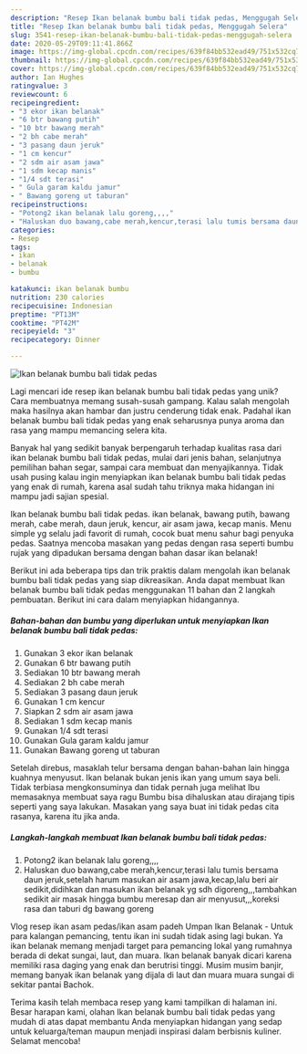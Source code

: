 ```yaml
---
description: "Resep Ikan belanak bumbu bali tidak pedas, Menggugah Selera"
title: "Resep Ikan belanak bumbu bali tidak pedas, Menggugah Selera"
slug: 3541-resep-ikan-belanak-bumbu-bali-tidak-pedas-menggugah-selera
date: 2020-05-29T09:11:41.866Z
image: https://img-global.cpcdn.com/recipes/639f84bb532ead49/751x532cq70/ikan-belanak-bumbu-bali-tidak-pedas-foto-resep-utama.jpg
thumbnail: https://img-global.cpcdn.com/recipes/639f84bb532ead49/751x532cq70/ikan-belanak-bumbu-bali-tidak-pedas-foto-resep-utama.jpg
cover: https://img-global.cpcdn.com/recipes/639f84bb532ead49/751x532cq70/ikan-belanak-bumbu-bali-tidak-pedas-foto-resep-utama.jpg
author: Ian Hughes
ratingvalue: 3
reviewcount: 6
recipeingredient:
- "3 ekor ikan belanak"
- "6 btr bawang putih"
- "10 btr bawang merah"
- "2 bh cabe merah"
- "3 pasang daun jeruk"
- "1 cm kencur"
- "2 sdm air asam jawa"
- "1 sdm kecap manis"
- "1/4 sdt terasi"
- " Gula garam kaldu jamur"
- " Bawang goreng ut taburan"
recipeinstructions:
- "Potong2 ikan belanak lalu goreng,,,,"
- "Haluskan duo bawang,cabe merah,kencur,terasi lalu tumis bersama daun jeruk,setelah harum masukan air asam jawa,kecap,lalu beri air sedikit,didihkan dan masukan ikan belanak yg sdh digoreng,,,tambahkan sedikit air masak hingga bumbu meresap dan air menyusut,,,koreksi rasa dan taburi dg bawang goreng"
categories:
- Resep
tags:
- ikan
- belanak
- bumbu

katakunci: ikan belanak bumbu 
nutrition: 230 calories
recipecuisine: Indonesian
preptime: "PT13M"
cooktime: "PT42M"
recipeyield: "3"
recipecategory: Dinner

---
```



![Ikan belanak bumbu bali tidak pedas](https://img-global.cpcdn.com/recipes/639f84bb532ead49/751x532cq70/ikan-belanak-bumbu-bali-tidak-pedas-foto-resep-utama.jpg)

Lagi mencari ide resep ikan belanak bumbu bali tidak pedas yang unik? Cara membuatnya memang susah-susah gampang. Kalau salah mengolah maka hasilnya akan hambar dan justru cenderung tidak enak. Padahal ikan belanak bumbu bali tidak pedas yang enak seharusnya punya aroma dan rasa yang mampu memancing selera kita.

Banyak hal yang sedikit banyak berpengaruh terhadap kualitas rasa dari ikan belanak bumbu bali tidak pedas, mulai dari jenis bahan, selanjutnya pemilihan bahan segar, sampai cara membuat dan menyajikannya. Tidak usah pusing kalau ingin menyiapkan ikan belanak bumbu bali tidak pedas yang enak di rumah, karena asal sudah tahu triknya maka hidangan ini mampu jadi sajian spesial.

Ikan belanak bumbu bali tidak pedas. ikan belanak, bawang putih, bawang merah, cabe merah, daun jeruk, kencur, air asam jawa, kecap manis. Menu simple yg selalu jadi favorit di rumah, cocok buat menu sahur bagi penyuka pedas. Saatnya mencoba masakan yang pedas dengan rasa seperti bumbu rujak yang dipadukan bersama dengan bahan dasar ikan belanak!


Berikut ini ada beberapa tips dan trik praktis dalam mengolah ikan belanak bumbu bali tidak pedas yang siap dikreasikan. Anda dapat membuat Ikan belanak bumbu bali tidak pedas menggunakan 11 bahan dan 2 langkah pembuatan. Berikut ini cara dalam menyiapkan hidangannya.

<!--inarticleads1-->

##### Bahan-bahan dan bumbu yang diperlukan untuk menyiapkan Ikan belanak bumbu bali tidak pedas:

1. Gunakan 3 ekor ikan belanak
1. Gunakan 6 btr bawang putih
1. Sediakan 10 btr bawang merah
1. Sediakan 2 bh cabe merah
1. Sediakan 3 pasang daun jeruk
1. Gunakan 1 cm kencur
1. Siapkan 2 sdm air asam jawa
1. Sediakan 1 sdm kecap manis
1. Gunakan 1/4 sdt terasi
1. Gunakan  Gula garam kaldu jamur
1. Gunakan  Bawang goreng ut taburan


Setelah direbus, masaklah telur bersama dengan bahan-bahan lain hingga kuahnya menyusut. Ikan belanak bukan jenis ikan yang umum saya beli. Tidak terbiasa mengkonsuminya dan tidak pernah juga melihat Ibu memasaknya membuat saya ragu Bumbu bisa dihaluskan atau dirajang tipis seperti yang saya lakukan. Masakan yang saya buat ini tidak pedas cita rasanya, karena itu jika anda. 

<!--inarticleads2-->

##### Langkah-langkah membuat Ikan belanak bumbu bali tidak pedas:

1. Potong2 ikan belanak lalu goreng,,,,
1. Haluskan duo bawang,cabe merah,kencur,terasi lalu tumis bersama daun jeruk,setelah harum masukan air asam jawa,kecap,lalu beri air sedikit,didihkan dan masukan ikan belanak yg sdh digoreng,,,tambahkan sedikit air masak hingga bumbu meresap dan air menyusut,,,koreksi rasa dan taburi dg bawang goreng


Vlog resep ikan asam pedas/ikan asam padeh Umpan Ikan Belanak - Untuk para kalangan pemancing, tentu ikan ini sudah tidak asing lagi bukan. Ya ikan belanak memang menjadi target para pemancing lokal yang rumahnya berada di dekat sungai, laut, dan muara. Ikan belanak banyak dicari karena memiliki rasa daging yang enak dan berutrisi tinggi. Musim musim banjir, memang banyak ikan belanak yang dijala di laut dan muara muara sungai di sekitar pantai Bachok. 

Terima kasih telah membaca resep yang kami tampilkan di halaman ini. Besar harapan kami, olahan Ikan belanak bumbu bali tidak pedas yang mudah di atas dapat membantu Anda menyiapkan hidangan yang sedap untuk keluarga/teman maupun menjadi inspirasi dalam berbisnis kuliner. Selamat mencoba!
